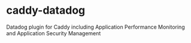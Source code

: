 # caddy-datadog
Datadog plugin for Caddy including Application Performance Monitoring and Application Security Management
